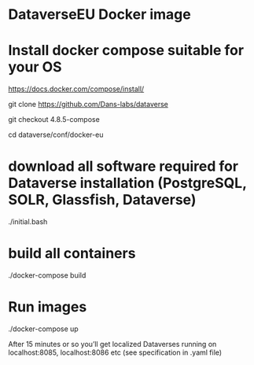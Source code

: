 DataverseEU Docker image
===============
# Install docker compose suitable for your OS
https://docs.docker.com/compose/install/
 
git clone https://github.com/Dans-labs/dataverse

git checkout 4.8.5-compose

cd dataverse/conf/docker-eu
 
# download all software required for Dataverse installation (PostgreSQL, SOLR, Glassfish, Dataverse)
./initial.bash
# build all containers
./docker-compose build
# Run images
./docker-compose up
 
After 15 minutes or so you’ll get localized Dataverses running on localhost:8085, localhost:8086 etc (see specification in .yaml file)
